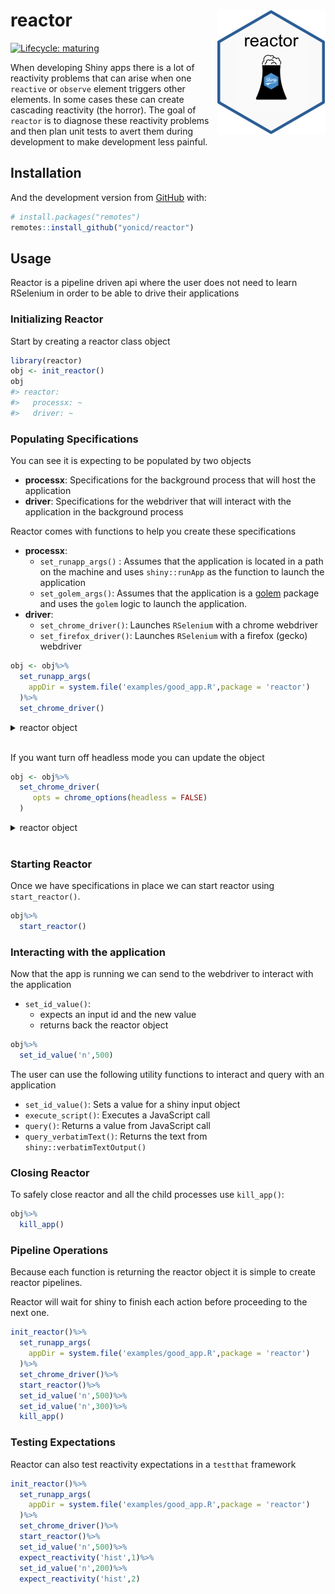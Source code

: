 
<!-- README.md is generated from README.Rmd. Please edit that file -->

# reactor <img src="https://github.com/yonicd/hex/raw/master/images/logos/reactor.png" align="right" class="logo"/>

<!-- badges: start -->

[![Lifecycle:
maturing](https://img.shields.io/badge/lifecycle-maturing-blue.svg)](https://www.tidyverse.org/lifecycle/#maturing)
<!-- badges: end -->

When developing Shiny apps there is a lot of reactivity problems that
can arise when one `reactive` or `observe` element triggers other
elements. In some cases these can create cascading reactivity (the
horror). The goal of `reactor` is to diagnose these reactivity problems
and then plan unit tests to avert them during development to make
development less painful.

## Installation

And the development version from [GitHub](https://github.com/) with:

``` r
# install.packages("remotes")
remotes::install_github("yonicd/reactor")
```

## Usage

Reactor is a pipeline driven api where the user does not need to learn
RSelenium in order to be able to drive their applications

### Initializing Reactor

Start by creating a reactor class object

``` r
library(reactor)
obj <- init_reactor()
obj
#> reactor:
#>   processx: ~
#>   driver: ~
```

### Populating Specifications

You can see it is expecting to be populated by two objects

-   **processx**: Specifications for the background process that will
    host the application
-   **driver**: Specifications for the webdriver that will interact with
    the application in the background process

Reactor comes with functions to help you create these specifications

-   **processx**:
    -   `set_runapp_args()` : Assumes that the application is located in
        a path on the machine and uses `shiny::runApp` as the function
        to launch the application
    -   `set_golem_args()`: Assumes that the application is a
        [golem](https://github.com/ThinkR-open/golem) package and uses
        the `golem` logic to launch the application.
-   **driver**:
    -   `set_chrome_driver()`: Launches `RSelenium` with a chrome
        webdriver
    -   `set_firefox_driver()`: Launches `RSelenium` with a firefox
        (gecko) webdriver

``` r
obj <- obj%>%
  set_runapp_args(
    appDir = system.file('examples/good_app.R',package = 'reactor')
  )%>%
  set_chrome_driver()
```

<details closed>
<summary>
<span title="Click to Open"> reactor object </span>
</summary>

``` yml
reactor:
  processx:
    runApp:
      test_port: 30232
      test_path: /var/folders/kx/t4h_mm1910sb7vhm_gnfnx2c0000gn/T//Rtmp8mDxVU
      test_ip: 127.0.0.1
      appDir: /Library/Frameworks/R.framework/Versions/3.6/Resources/library/reactor/examples/good_app.R
  driver:
    chrome:
      test_path: /var/folders/kx/t4h_mm1910sb7vhm_gnfnx2c0000gn/T//Rtmp8mDxVU
      verbose: no
      port: 14844
      opts:
        args:
        - --headless
        - --disable-gpu
        - --window-size=1280,800
        prefs:
          profile.default_content_settings.popups: 0
          download.prompt_for_download: no
          download.directory_upgrade: yes
          safebrowsing.enabled: yes
          download.default_directory: /var/folders/kx/t4h_mm1910sb7vhm_gnfnx2c0000gn/T//Rtmp8mDxVU
```

</details>

<br>

If you want turn off headless mode you can update the object

``` r
obj <- obj%>%
  set_chrome_driver(
     opts = chrome_options(headless = FALSE)
  )
```

<details closed>
<summary>
<span title="Click to Open"> reactor object </span>
</summary>

``` yml
reactor:
  processx:
    runApp:
      test_port: 30232
      test_path: /var/folders/kx/t4h_mm1910sb7vhm_gnfnx2c0000gn/T//Rtmp8mDxVU
      test_ip: 127.0.0.1
      appDir: /Library/Frameworks/R.framework/Versions/3.6/Resources/library/reactor/examples/good_app.R
  driver:
    chrome:
      test_path: /var/folders/kx/t4h_mm1910sb7vhm_gnfnx2c0000gn/T//Rtmp8mDxVU
      verbose: no
      port: 44144
      opts:
        args:
        - --disable-gpu
        - --window-size=1280,800
        prefs:
          profile.default_content_settings.popups: 0
          download.prompt_for_download: no
          download.directory_upgrade: yes
          safebrowsing.enabled: yes
          download.default_directory: /var/folders/kx/t4h_mm1910sb7vhm_gnfnx2c0000gn/T//Rtmp8mDxVU
```

</details>

<br>

### Starting Reactor

Once we have specifications in place we can start reactor using
`start_reactor()`.

``` r
obj%>%
  start_reactor()
```

### Interacting with the application

Now that the app is running we can send to the webdriver to interact
with the application

-   `set_id_value()`:
    -   expects an input id and the new value
    -   returns back the reactor object

``` r
obj%>%
  set_id_value('n',500)
```

The user can use the following utility functions to interact and query
with an application

-   `set_id_value()`: Sets a value for a shiny input object
-   `execute_script()`: Executes a JavaScript call
-   `query()`: Returns a value from JavaScript call
-   `query_verbatimText()`: Returns the text from
    `shiny::verbatimTextOutput()`

### Closing Reactor

To safely close reactor and all the child processes use `kill_app()`:

``` r
obj%>%
  kill_app()
```

### Pipeline Operations

Because each function is returning the reactor object it is simple to
create reactor pipelines.

Reactor will wait for shiny to finish each action before proceeding to
the next one.

``` r
init_reactor()%>%
  set_runapp_args(
    appDir = system.file('examples/good_app.R',package = 'reactor')
  )%>%
  set_chrome_driver()%>%
  start_reactor()%>%
  set_id_value('n',500)%>%
  set_id_value('n',300)%>%
  kill_app()
```

### Testing Expectations

Reactor can also test reactivity expectations in a `testthat` framework

``` r
init_reactor()%>%
  set_runapp_args(
    appDir = system.file('examples/good_app.R',package = 'reactor')
  )%>%
  set_chrome_driver()%>%
  start_reactor()%>%
  set_id_value('n',500)%>%
  expect_reactivity('hist',1)%>%
  set_id_value('n',200)%>%
  expect_reactivity('hist',2)
```
